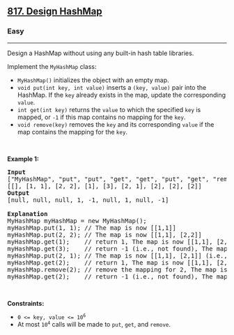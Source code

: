 <h2><a href="https://leetcode.com/problems/design-hashmap/?envType=daily-question&envId=2023-10-21">817. Design HashMap</a></h2><h3>Easy</h3><hr><p>Design a HashMap without using any built-in hash table libraries.</p>

<p>Implement the <code>MyHashMap</code> class:</p>

<ul>
	<li><code>MyHashMap()</code> initializes the object with an empty map.</li>
	<li><code>void put(int key, int value)</code> inserts a <code>(key, value)</code> pair into the HashMap. If the <code>key</code> already exists in the map, update the corresponding <code>value</code>.</li>
	<li><code>int get(int key)</code> returns the <code>value</code> to which the specified <code>key</code> is mapped, or <code>-1</code> if this map contains no mapping for the <code>key</code>.</li>
	<li><code>void remove(key)</code> removes the <code>key</code> and its corresponding <code>value</code> if the map contains the mapping for the <code>key</code>.</li>
</ul>

<p>&nbsp;</p>
<p><strong class="example">Example 1:</strong></p>

<pre>
<strong>Input</strong>
[&quot;MyHashMap&quot;, &quot;put&quot;, &quot;put&quot;, &quot;get&quot;, &quot;get&quot;, &quot;put&quot;, &quot;get&quot;, &quot;remove&quot;, &quot;get&quot;]
[[], [1, 1], [2, 2], [1], [3], [2, 1], [2], [2], [2]]
<strong>Output</strong>
[null, null, null, 1, -1, null, 1, null, -1]

<strong>Explanation</strong>
MyHashMap myHashMap = new MyHashMap();
myHashMap.put(1, 1); // The map is now [[1,1]]
myHashMap.put(2, 2); // The map is now [[1,1], [2,2]]
myHashMap.get(1);    // return 1, The map is now [[1,1], [2,2]]
myHashMap.get(3);    // return -1 (i.e., not found), The map is now [[1,1], [2,2]]
myHashMap.put(2, 1); // The map is now [[1,1], [2,1]] (i.e., update the existing value)
myHashMap.get(2);    // return 1, The map is now [[1,1], [2,1]]
myHashMap.remove(2); // remove the mapping for 2, The map is now [[1,1]]
myHashMap.get(2);    // return -1 (i.e., not found), The map is now [[1,1]]
</pre>

<p>&nbsp;</p>
<p><strong>Constraints:</strong></p>

<ul>
	<li><code>0 &lt;= key, value &lt;= 10<sup>6</sup></code></li>
	<li>At most <code>10<sup>4</sup></code> calls will be made to <code>put</code>, <code>get</code>, and <code>remove</code>.</li>
</ul>
